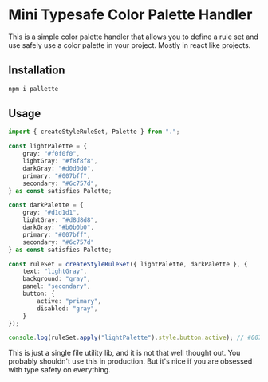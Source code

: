 # Mini Typesafe Color Palette Handler

This is a simple color palette handler that allows you to define a rule set and use safely use a color palette in your project. Mostly in react like projects.

## Installation
```bash
npm i pallette
```

## Usage

```typescript
import { createStyleRuleSet, Palette } from ".";

const lightPalette = {
    gray: "#f0f0f0",
    lightGray: "#f8f8f8",
    darkGray: "#d0d0d0",
    primary: "#007bff",
    secondary: "#6c757d",
} as const satisfies Palette;

const darkPalette = {
    gray: "#d1d1d1",
    lightGray: "#d8d8d8",
    darkGray: "#b0b0b0",
    primary: "#007bff",
    secondary: "#6c757d"
} as const satisfies Palette;

const ruleSet = createStyleRuleSet({ lightPalette, darkPalette }, {
    text: "lightGray",
    background: "gray",
    panel: "secondary",
    button: {
        active: "primary",
        disabled: "gray",
    }
});

console.log(ruleSet.apply("lightPalette").style.button.active); // #007bff
```

This is just a single file utility lib, and it is not that well thought out. You probably shouldn't use this in production. But it's nice if you are obsessed with type safety on everything.